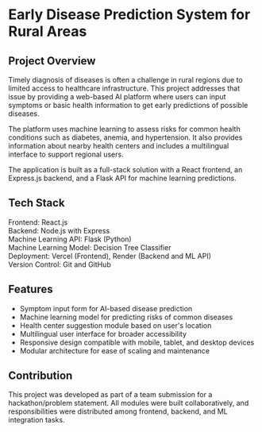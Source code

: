 # Early Disease Prediction System for Rural Areas

## Project Overview

Timely diagnosis of diseases is often a challenge in rural regions due to limited access to healthcare infrastructure. This project addresses that issue by providing a web-based AI platform where users can input symptoms or basic health information to get early predictions of possible diseases.

The platform uses machine learning to assess risks for common health conditions such as diabetes, anemia, and hypertension. It also provides information about nearby health centers and includes a multilingual interface to support regional users.

The application is built as a full-stack solution with a React frontend, an Express.js backend, and a Flask API for machine learning predictions.

## Tech Stack

Frontend: React.js  
Backend: Node.js with Express  
Machine Learning API: Flask (Python)  
Machine Learning Model: Decision Tree Classifier  
Deployment: Vercel (Frontend), Render (Backend and ML API)  
Version Control: Git and GitHub

## Features

- Symptom input form for AI-based disease prediction
- Machine learning model for predicting risks of common diseases
- Health center suggestion module based on user's location
- Multilingual user interface for broader accessibility
- Responsive design compatible with mobile, tablet, and desktop devices
- Modular architecture for ease of scaling and maintenance


## Contribution

This project was developed as part of a team submission for a hackathon/problem statement. All modules were built collaboratively, and responsibilities were distributed among frontend, backend, and ML integration tasks.

